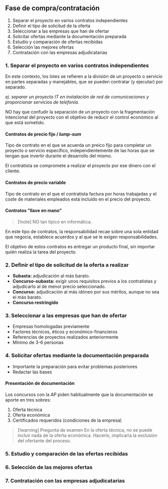 ## Fase de compra/contratación
1. Separar el proyecto en varios contratos independientes
2. Definir el tipo de solicitud de la oferta
3. Seleccionar a las empresas que han de ofertar
4. Solicitar ofertas mediante la documentación preparada
5. Estudio y comparación de ofertas recibidas
6. Selección las mejores ofertas
7. Contratación con las empresas adjudicatarias


### 1. Separar el proyecto en varios contratos independientes
En este contexto, los lotes se refieren a la división de un proyecto o servicio en partes separadas y manejables, que se pueden contratar (y ejecutar) por separado.

*ej. separar un proyecto IT en instalación de red de comunicaciones y proporcionar servicios de telefonía.*

NO hay que confudir la separación de un proyecto con la fragmentación intencional del proyecto con el objetivo de reducir el control económico al que está sometido.

#### Contratos de precio fijo / *lump-sum*
Tipo de contrato en el que se acuerda un preico fijo para completar un proyecto o servicio específico, independientemente de las horas que se tengan que invertir durante el desarrollo del mismo.

El contratista se compromete a realizar el proyecto por ese dinero con el cliente.

#### Contratos de precio variable
Tipo de contrato en el que el contratista factura por horas trabajadas y el coste de materiales empleados está incluído en el precio del proyecto.

#### Contratos "llave en mano"
> [!note] NO tan típico en informática.

En este tipo de contratos, la responsabilidad recae sobre una sola entidad que negocia, establece acuerdos y al que se le exigen responsabilidades.

El objetivo de estos contratos es entregar un producto final, sin importar quién realiza la tarea del proyecto.


### 2. Definir el tipo de solicitud de la oferta a realizar
- **Subasta:** adjudicación al más barato.
- **Concurso-subasta:** exigir unos requisitos previos a los contratistas y adjudicarlo al de menor precio seleccionado.
- **Concurso:** adjudicación al más idóneo por sus méritos, aunque no sea el más barato.
- **Concurso restringido**

### 3. Seleccionar a las empresas que han de ofertar
- Empresas homologadas previamente
- Factores técnicos, éticos y económico-financieros
- Referencias de proyectos realizados anteriormente
- Mínimo de 3-6 personas

### 4. Solicitar ofertas mediante la documentación preparada
- Importante la preparación para evitar problemas posteriores
- Redactar las bases

#### Presentación de documentación
Los concursos con la AP piden habitualmente que la documentación se aporte en tres sobres:

1. Oferta técnica
2. Oferta económica
3. Certificados requeridos (condiciones de la empresa)

> [!warning] Pregunta de examen
> En la oferta técnica, no se puede incluir nada de la oferta económica.
> Hacerlo, implicaría la exclusión del ofertante del proceso.

### 5. Estudio y comparación de las ofertas recibidas

### 6. Selección de las mejores ofertas

### 7. Contratación con las empresas adjudicatarias